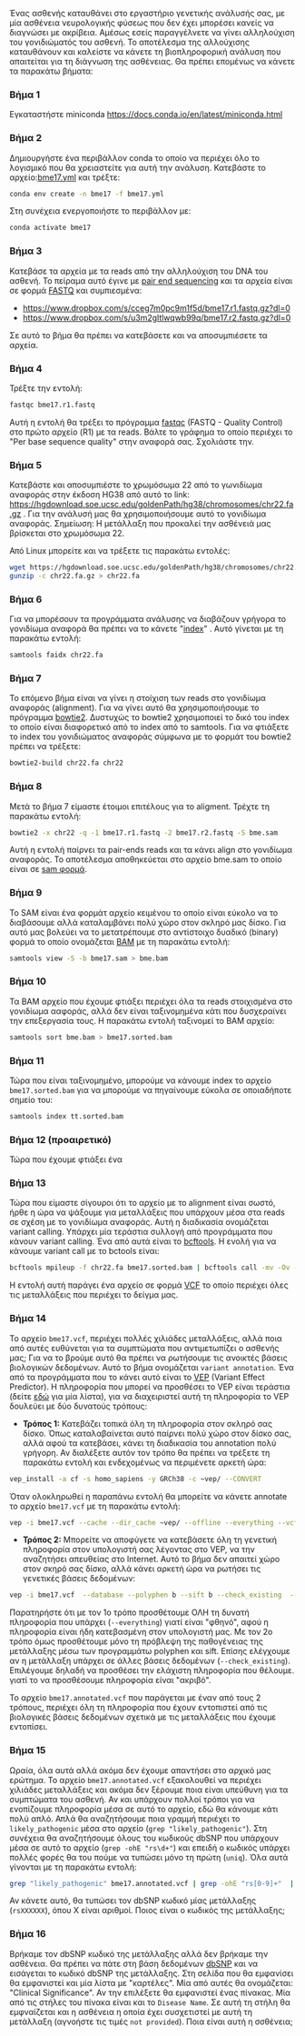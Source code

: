 
Ένας ασθενής καταυθάνει στο εργαστήριο γενετικής ανάλυσής σας, με μία ασθένεια νευρολογικής φύσεως που δεν έχει μπορέσει κανείς να διαγνώσει με ακρίβεια.
Αμέσως εσείς παραγγέλνετε να γίνει αλληλούχιση του γονιδιώματός του ασθενή. Το αποτέλεσμα της αλλούχισης καταυθάνουν και καλείστε να κάνετε τη βιοπληροφορική ανάλυση που απαιτείται για τη διάγνωση της ασθένειας. Θα πρέπει επομένως να κάνετε τα παρακάτω βήματα:


### Βήμα 1
Εγκαταστήστε miniconda https://docs.conda.io/en/latest/miniconda.html 

### Βήμα 2
Δημιουργήστε ένα περιβάλλον conda το οποίο να περιέχει όλο το λογισμικό που θα χρειαστείτε για αυτή την ανάλυση. Κατεβάστε το αρχείο:[bme17.yml](bme17.yml) και τρέξτε:

```bash
conda env create -n bme17 -f bme17.yml 
```

Στη συνέχεια ενεργοποιήστε το περιβάλλον με:

```bash
conda activate bme17
```

### Βήμα 3
Κατεβάσε τα αρχεία με τα reads από την αλληλούχιση του DNA του ασθενή. To πείραμα αυτό έγινε με [pair end sequencing](https://thesequencingcenter.com/knowledge-base/what-are-paired-end-reads/) και τα αρχεία είναι σε φορμά [FASTQ](https://en.wikipedia.org/wiki/FASTQ_format) και συμπιεσμένα: 
* https://www.dropbox.com/s/cceg7m0pc9m1f5d/bme17.r1.fastq.gz?dl=0
* https://www.dropbox.com/s/u3m2gltlwqwb99q/bme17.r2.fastq.gz?dl=0 

Σε αυτό το βήμα θα πρέπει να κατεβάσετε και να αποσυμπιέσετε τα αρχεία.

### Βήμα 4 
Τρέξτε την εντολή:

```bash
fastqc bme17.r1.fastq 
```

Αυτή η εντολή θα τρέξει το πρόγραμμα [fastqc](https://www.bioinformatics.babraham.ac.uk/projects/fastqc/) (FASTQ - Quality Control) στο πρώτο αρχείο (R1) με τα reads. Βάλτε το γράφημα το οποίο περιέχει το "Per base sequence quality" στην αναφορά σας. Σχολιάστε την. 

### Βήμα 5
Κατεβάστε και αποσυμπιέστε το χρωμόσωμα 22 από το γωνιδίωμα αναφοράς στην έκδοση HG38 από αυτό το link: https://hgdownload.soe.ucsc.edu/goldenPath/hg38/chromosomes/chr22.fa.gz . Για την ανάλυσή μας θα χρησιμοποιήσουμε αυτό το γονιδίωμα αναφοράς. Σημείωση: Η μετάλλαξη που προκαλεί την ασθένειά μας βρίσκεται στο χρωμόσωμα 22.   


Από Linux μπορείτε και να τρέξετε τις παρακάτω εντολές:
```bash
wget https://hgdownload.soe.ucsc.edu/goldenPath/hg38/chromosomes/chr22.fa.gz 
gunzip -c chr22.fa.gz > chr22.fa 
```

### Βήμα 6
Για να μπορέσουν τα προγράμματα ανάλυσης να διαβάζουν γρήγορα το γονιδίωμα αναφορά θα πρέπει να το κάνετε "[index](http://www.htslib.org/doc/samtools-faidx.html)" . Αυτό γίνεται με τη παρακάτω εντολή:

```bash
samtools faidx chr22.fa
```

### Βήμα 7
Το επόμενο βήμα είναι να γίνει η στοίχιση των reads στο γονιδίωμα αναφοράς (alignment). Για να γίνει αυτό θα χρησιμοποιήσουμε το πρόγραμμα [bowtie2](http://bowtie-bio.sourceforge.net/bowtie2/index.shtml). Δυστυχώς το bowtie2 χρησιμοποιεί το δικό του index το οποίο είναι διαφορετικό από το index από το samtools. Για να φτιάξετε το index του γονιδιώματος αναφοράς σύμφωνα με το φορμάτ του bowtie2 πρέπει να τρέξετε:

```bash
bowtie2-build chr22.fa chr22
```

### Βήμα 8
Μετά το βήμα 7 είμαστε έτοιμοι επιτέλους για το aligment. Τρέχτε τη παρακάτω εντολή:

```bash
bowtie2 -x chr22 -q -1 bme17.r1.fastq -2 bme17.r2.fastq -S bme.sam
```

Αυτή η εντολή παίρνει τα pair-ends reads και τα κάνει align στο γονιδίωμα αναφοράς. Το αποτέλεσμα αποθηκεύεται στο αρχείο bme.sam το οποίο είναι σε [sam φορμά](https://en.wikipedia.org/wiki/SAM_%28file_format%29). 

### Βήμα 9
Το SAM είναι ένα φορμάτ αρχείο κειμένου το οποίο είναι εύκολο να το διαβάσουμε αλλά καταλαμβάνει πολύ χώρο στον σκληρό μας δίσκο. Για αυτό μας βολεύει να το μετατρέπουμε στο αντίστοιχο δυαδικό (binary) φορμά το οποίο ονομάζεται [BAM](https://en.wikipedia.org/wiki/Binary_Alignment_Map) με τη παρακάτω εντολή:

```bash
samtools view -S -b bme17.sam > bme.bam
````

### Βήμα 10
Τα BAM αρχείο που έχουμε φτιάξει περιέχει όλα τα reads στοιχισμένα στο γονιδίωμα ααφοράς, αλλά δεν είναι ταξινομημένα κάτι που δυσχεραίνει την επεξεργασία τους. Η παρακάτω εντολή ταξινομεί το BAM αρχείο:

```bash
samtools sort bme.bam > bme17.sorted.bam
````

### Βήμα 11 
Τώρα που είναι ταξινομημένο, μπορούμε να κάνουμε index το αρχείο `bme17.sorted.bam` για να μπορούμε να πηγαίνουμε εύκολα σε οποιαδήποτε σημείο του:
```bash
samtools index tt.sorted.bam 
```

### Βήμα 12 (προαιρετικό)
Τώρα που έχουμε φτιάξει ένα 

### Βήμα 13
Τώρα που είμαστε σίγουροι ότι το αρχείο με το alignment είναι σωστό, ήρθε η ώρα να ψάξουμε για μεταλλάξεις που υπάρχουν μέσα στα reads σε σχέση με το γονιδίωμα αναφοράς. Αυτή η διαδικασία ονομάζεται variant calling. Υπάρχει μία τεράστια συλλογή από προγράμματα που κάνουν variant calling. Ένα από αυτά είναι το [bcftools](http://samtools.github.io/bcftools/bcftools.html). H ενολή για να κάνουμε variant call με το bctools είναι:

```bash
bcftools mpileup -f chr22.fa bme17.sorted.bam | bcftools call -mv -Ov -o bme.vcf
```

Η εντολή αυτή παράγει ένα αρχείο σε φορμά [VCF](https://en.wikipedia.org/wiki/Variant_Call_Format) το οποίο περιέχει όλες τις μεταλλάξεις που περιέχει το δείγμα μας. 

###  Βήμα 14 
Το αρχείο `bme17.vcf`, περιέχει πολλές χιλιάδες μεταλλάξεις, αλλά ποια από αυτές ευθύνεται για τα συμπτώματα που αντιμετωπίζει ο ασθενής μας; Για να το βρούμε αυτό θα πρέπει να ρωτήσουμε τις ανοικτές βάσεις βιολογικών δεδομένων. Αυτό το βήμα ονομάζεται `variant annotation`. Ένα από τα προγράμματα που το κάνει αυτό είναι το [VEP](https://www.ensembl.org/info/docs/tools/vep/index.html) (Variant Effect Predictor). Η πληροφορία που μπορεί να προσθέσει το VEP είναι τεράστια (δείτε [εδώ](https://www.ensembl.org/info/docs/tools/vep/script/vep_options.html) για μία λίστα), για να διαχειριστεί αυτή τη πληροφορία το VEP δουλεύει με δύο δυνατούς τρόπους:

* **Τρόπος 1:** Κατεβάζει τοπικά όλη τη πληροφορία στον σκληρό σας δίσκο. Όπως καταλαβαίνεται αυτό παίρνει πολύ χώρο στον δίσκο σας, αλλά αφού τα κατεβάσει, κάνει τη διαδικασία του annotation πολύ γρήγορη. Αν διαλέξετε αυτόν τον τρόπο θα πρέπει να τρέξετε τη παρακάτω εντολή και ενδεχομένως να περιμένετε αρκετή ώρα:
```bash
vep_install -a cf -s homo_sapiens -y GRCh38 -c ~vep/ --CONVERT 
```

Όταν ολοκληρωθεί η παραπάνω εντολή θα μπορείτε να κάνετε annotate το αρχείο `bme17.vcf` με τη παρακάτω εντολή:
```bash
vep -i bme17.vcf --cache --dir_cache ~vep/ --offline --everything --vcf -o bme17.annotated.vcf  
```

* **Τρόπος 2:** Μπορείτε να αποφύγετε να κατεβάσετε όλη τη γενετική πληροφορία στον υπολογιστή σας λέγοντας στο VEP, να την αναζητήσει απευθείας στο Internet. Αυτό το βήμα δεν απαιτεί χώρο στον σκηρό σας δίσκο, αλλά κάνει αρκετή ώρα να ρωτήσει τις γενετικές βάσεις δεδομένων:

```bash
vep -i bme17.vcf  --database --polyphen b --sift b --check_existing  --vcf -o bme17.annotated.vcf   
```

Παρατηρήστε ότι με τον 1ο τρόπο προσθέτουμε ΟΛΗ τη δυνατή πληροφορία που υπάρχει (`--everything`) γιατί είναι "φθηνό", αφού η πληροφορία είναι ήδη κατεβασμένη στον υπολογιστή μας. Με τον 2ο τρόπο όμως προσθέτουμε μόνο τη πρόβλεψη της παθογένειας της μετάλλαξης μέσω των προγραμμάτω polyphen και sift. Επίσης ελέγχουμε αν η μετάλλαξη υπάρχει σε άλλες βάσεις δεδομένων (`--check_existing`). Επιλέγουμε δηλαδή να προσθέσει την ελάχιστη πληροφορία που θέλουμε. γιατί το να προσθέσουμε πληροφορία είναι "ακριβό". 

Το αρχείο `bme17.annotated.vcf` που παράγεται με έναν από τους 2 τρόπους, περιέχει όλη τη πληροφορία που έχουν εντοπιστεί από τις βιολογικές βάσεις δεδομένων σχετικά με τις μεταλλάξεις που έχουμε εντοπίσει. 


### Βήμα 15
Ωραία, όλα αυτά αλλά ακόμα δεν έχουμε απαντήσει στο αρχικό μας ερώτημα. Το αρχείο `bme17.annotated.vcf` εξακολουθεί να περιέχει χιλιάδες μεταλλάξεις και ακόμα δεν ξέρουμε ποια είναι υπεύθυνη για τα συμπτώματα του ασθενή. Αν και υπάρχουν πολλοί τρόποι για να ενοπίζουμε πληροφορία μέσα σε αυτό το αρχείο, εδώ θα κάνουμε κάτι πολύ απλό. Απλά θα αναζητήσουμε ποια γραμμή περιέχει το `likely_pathοgenic` μέσα στο αρχείο (`grep "likely_pathogenic"`). Στη συνέχεια θα αναζητήσουμε όλους του κωδικούς dbSNP που υπάρχουν μέσα σε αυτό το αρχείο (`grep -ohE "rs\d+"`) και επειδή ο κωδικός υπάρχει πολλές φορές θα του πούμε να τυπώσει μόνο τη πρώτη (`uniq`). Όλα αυτά γίνονται με τη παρακάτω εντολή:

```bash
grep "likely_pathogenic" bme17.annotated.vcf | grep -ohE "rs[0-9]+"  | uniq
```
Αν κάνετε αυτό, θα τυπώσει τον dbSNP κωδικό μίας μετάλλαξης (`rsXXXXXX`), όπου X είναι αριθμοί. Ποιος είναι ο κωδικός της μετάλλαξης;

### Βήμα 16
Βρήκαμε τον dbSNP κωδικό της μετάλλαξης αλλά δεν βρήκαμε την ασθένεια. Θα πρέπει να πάτε στη βάση δεδομένων [dbSNP](https://www.ncbi.nlm.nih.gov/snp/) και να εισάγεται το κωδικό dbSNP της μετάλλαξης. Στη σελίδα που θα εμφανίσει θα εμφανιστεί και μία λίστα με "καρτέλες". Μία από αυτές θα ονομάζεται: "Clinical Significance". Αν την επιλέξετε θα εμφανιστεί ένας πίνακας. Μία από τις στήλες του πίνακα είναι και το `Disease Name`. Σε αυτή τη στήλη θα εμφναίζεται και η ασθένεια η οποία έχει συσχετιστεί με αυτή τη μετάλλαξη (αγνοήστε τις τιμές `not provided`). Ποια είναι αυτή η σσθένεια;













